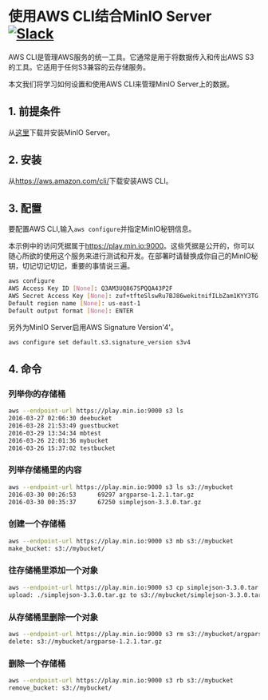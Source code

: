 # 使用AWS CLI结合MinIO Server [![Slack](https://slack.min.io/slack?type=svg)](https://slack.min.io)

AWS CLI是管理AWS服务的统一工具。它通常是用于将数据传入和传出AWS S3的工具。它适用于任何S3兼容的云存储服务。

本文我们将学习如何设置和使用AWS CLI来管理MinIO Server上的数据。

## 1. 前提条件

从[这里](https://docs.min.io)下载并安装MinIO Server。

## 2. 安装

从<https://aws.amazon.com/cli/>下载安装AWS CLI。

## 3. 配置

要配置AWS CLI,输入`aws configure`并指定MinIO秘钥信息。

本示例中的访问凭据属于<https://play.min.io:9000>。这些凭据是公开的，你可以随心所欲的使用这个服务来进行测试和开发。在部署时请替换成你自己的MinIO秘钥，切记切记切记，重要的事情说三遍。

```sh
aws configure
AWS Access Key ID [None]: Q3AM3UQ867SPQQA43P2F
AWS Secret Access Key [None]: zuf+tfteSlswRu7BJ86wekitnifILbZam1KYY3TG
Default region name [None]: us-east-1
Default output format [None]: ENTER
```

另外为MinIO Server启用AWS Signature Version'4'。

```sh
aws configure set default.s3.signature_version s3v4
```

## 4. 命令

### 列举你的存储桶

```sh
aws --endpoint-url https://play.min.io:9000 s3 ls
2016-03-27 02:06:30 deebucket
2016-03-28 21:53:49 guestbucket
2016-03-29 13:34:34 mbtest
2016-03-26 22:01:36 mybucket
2016-03-26 15:37:02 testbucket
```

### 列举存储桶里的内容

```sh
aws --endpoint-url https://play.min.io:9000 s3 ls s3://mybucket
2016-03-30 00:26:53      69297 argparse-1.2.1.tar.gz
2016-03-30 00:35:37      67250 simplejson-3.3.0.tar.gz
```

### 创建一个存储桶

```sh
aws --endpoint-url https://play.min.io:9000 s3 mb s3://mybucket
make_bucket: s3://mybucket/
```

### 往存储桶里添加一个对象

```sh
aws --endpoint-url https://play.min.io:9000 s3 cp simplejson-3.3.0.tar.gz s3://mybucket
upload: ./simplejson-3.3.0.tar.gz to s3://mybucket/simplejson-3.3.0.tar.gz
```

### 从存储桶里删除一个对象

```sh
aws --endpoint-url https://play.min.io:9000 s3 rm s3://mybucket/argparse-1.2.1.tar.gz
delete: s3://mybucket/argparse-1.2.1.tar.gz
```

### 删除一个存储桶

```sh
aws --endpoint-url https://play.min.io:9000 s3 rb s3://mybucket
remove_bucket: s3://mybucket/
```


